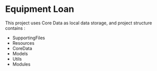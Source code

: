 # Equipment Loan
This project uses Core Data as local data storage, and project structure contains :
  - SupportingFiles 
  - Resources
  - CoreData
  - Models
  - Utils
  - Modules